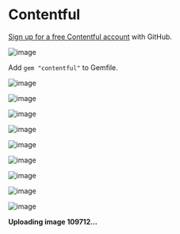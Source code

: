 # Contentful

[Sign up for a free Contentful account](https://www.contentful.com/sign-up/) with GitHub.

![image](https://github.com/andrewmcodes/notes-wiki/raw/master/images/Tue_Mar_09_2021_1615269268801.png)

Add `gem "contentful"` to Gemfile.

![image](https://github.com/andrewmcodes/notes-wiki/raw/master/images/Tue_Mar_09_2021_1615269414573.png)

![image](https://github.com/andrewmcodes/notes-wiki/raw/master/images/Tue_Mar_09_2021_1615269560180.png)

![image](https://github.com/andrewmcodes/notes-wiki/raw/master/images/Tue_Mar_09_2021_1615269599810.png)

![image](https://github.com/andrewmcodes/notes-wiki/raw/master/images/Tue_Mar_09_2021_1615269618507.png)

![image](https://github.com/andrewmcodes/notes-wiki/raw/master/images/Tue_Mar_09_2021_1615269633762.png)

![image](https://github.com/andrewmcodes/notes-wiki/raw/master/images/Tue_Mar_09_2021_1615269655084.png)

![image](https://github.com/andrewmcodes/notes-wiki/raw/master/images/Tue_Mar_09_2021_1615269671842.png)

![image](https://github.com/andrewmcodes/notes-wiki/raw/master/images/Tue_Mar_09_2021_1615269687051.png)

![image](https://github.com/andrewmcodes/notes-wiki/raw/master/images/Tue_Mar_09_2021_1615269782177.png)

**Uploading image 109712...**
